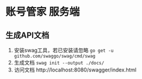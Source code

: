 # 账号管家 服务端


## 生成API文档

1. 安装swag工具，若已安装请忽略
`go get -u github.com/swaggo/swag/cmd/swag`
2. 生成文档 `swag init --output ./docs/`
3. 访问文档 http://localhost:8080/swagger/index.html

